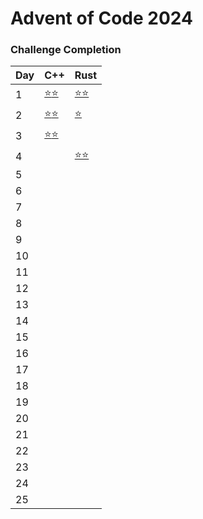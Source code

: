 **Advent of Code 2024**
=====================================

### Challenge Completion

| Day | C++ | Rust |
| --- | --- | --- |
| 1   | [⭐](aoc24/cpp/01_historian_hysteria/HistorianHysteriaPart1.cpp)[⭐](aoc24/cpp/01_historian_hysteria/HistorianHysteriaPart2.cpp)  | [⭐](aoc24/rust/src/day01_historian_hysteria.rs#L21)[⭐](aoc24/rust/src/day01_historian_hysteria.rs#L29) |
| 2   | [⭐](aoc24/cpp/02_red_nosed_reports/RedNosedReportsPart1.cpp)[⭐](aoc24/cpp/02_red_nosed_reports/RedNosedReportsPart2.cpp)  | [⭐](aoc24/rust/src/day02_red_nosed_reports.rs#L80) |
| 3   | [⭐](aoc24/cpp/03_mull_it_over/MullItOverPart1.cpp)[⭐](aoc24/cpp/03_mull_it_over/MullItOverPart2.cpp)  |  |
| 4   |   | [⭐](aoc24/rust/src/day04_ceres_search.rs#L2)[⭐](aoc24/rust/src/day04_ceres_search.rs#L42) |
| 5   |     |     |
| 6   |     |     |
| 7   |     |     |
| 8   |     |     |
| 9   |     |     |
| 10  |     |     |
| 11  |     |     |
| 12  |     |     |
| 13  |     |     |
| 14  |     |     |
| 15  |     |     |
| 16  |     |     |
| 17  |     |     |
| 18  |     |     |
| 19  |     |     |
| 20  |     |     |
| 21  |     |     |
| 22  |     |     |
| 23  |     |     |
| 24  |     |     |
| 25  |     |     |
